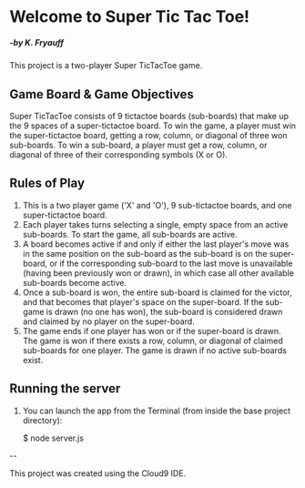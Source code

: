# Welcome to Super Tic Tac Toe!
##### -by K. Fryauff

This project is a two-player Super TicTacToe game.

## Game Board & Game Objectives

Super TicTacToe consists of 9 tictactoe boards (sub-boards) that make up the 9 spaces of a super-tictactoe board.  To win the game, a player must win the super-tictactoe board, getting a row, column, or diagonal of three won sub-boards.  To win a sub-board, a player must get a row, column, or diagonal of three of their corresponding symbols (X or O).


## Rules of Play

1. This is a two player game ('X' and 'O'), 9 sub-tictactoe boards, and one super-tictactoe board.  
2. Each player takes turns selecting a single, empty space from an active sub-boards.  To start the game, all sub-boards are active.
3. A board becomes active if and only if either the last player's move was in the same position on the sub-board as the sub-board is on the super-board, or if the corresponding sub-board to the last move is unavailable (having been previously won or drawn), in which case all other available sub-boards become active.
4. Once a sub-board is won, the entire sub-board is claimed for the victor, and that becomes that player's space on the super-board. If the sub-game is drawn (no one has won), the sub-board is considered drawn and claimed by no player on the super-board.
5. The game ends if one player has won or if the super-board is drawn. The game is won if there exists a row, column, or diagonal of claimed sub-boards for one player. The game is drawn if no active sub-boards exist.


## Running the server

1) You can launch the app from the Terminal (from inside the base project directory):

    $ node server.js







\-\-

This project was created using the Cloud9 IDE.